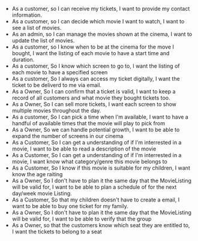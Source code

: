 - As a customer, so I can receive my tickets, I want to provide my contact information.
- As a customer, so I can decide which movie I want to watch, I want to see a list of movies.
- As an admin, so I can manage the movies shown at the cinema, I want to update the list of movies.
- As a customer, so I know when to be at the cinema for the move I bought, I want the listing of each movie to have a start time and duration.
- As a customer, So I know which screen to go to, I want the listing of each movie to have a specified screen
- As a customer, So I always can access my ticket digitally, I want the ticket to be deliverd to me via email.
- As a Owner, So I can confirm that a ticket is valid, I want to keep a record of all customers and what movie they bought tickets too.
- As a Owner, So I can sell more tickets, I want each screen to show multiple movies throughout the day.
- As a customer, So I can pick a time when I'm available, I want to have a handful of available times that the movie will play to pick from 
- As a Owner, So we can handle potential growth, I want to be able to expand the number of screens in our cinema
- As a Customer, So I can get a understanding of if I'm interrested in a movie, I want to be able to read a description of the movie
- As a Customer, So I can get a understanding of if I'm interrested in a movie, I want know what category/genre this movie belongs to 
- As a Customer, So I know if this movie is suitable for my children, I want know the age raiting
- As a Owner, So I don't have to plan it the same day that the MovieListing will be valid for, I want to be able to plan a schedule of for the next day/week  movie Listing.
- As a Customer, So that my children doesn't have to create a email, I want to be able to buy one ticket for my family.
- As a Owner, So I don't have to plan it the same day that the MovieListing will be valid for, I want to be able to verify that the group
- As a Owner, so that the customers know which seat they are entitled to, I want the tickets to belong to a seat 